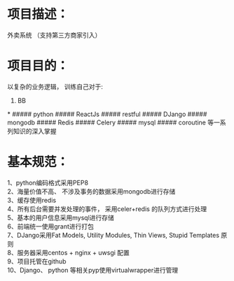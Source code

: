 项目描述：
====
外卖系统 （支持第三方商家引入）


项目目的：
====
以复杂的业务逻辑， 训练自己对于:
<ol>
<li>BB</li>
</ol>
*  ##### python
##### ReactJs
##### restful
##### DJango
##### mongodb
##### Redis
##### Celery
##### mysql
##### coroutine
等一系列知识的深入掌握


基本规范：
====
1、python编码格式采用PEP8  
2、海量价值不高、 不涉及事务的数据采用mongodb进行存储  
3、缓存使用redis  
4、所有后台需要并发处理的事件， 采用celer+redis 的队列方式进行处理  
5、基本的用户信息采用mysql进行存储  
6、前端统一使用grant进行打包  
7、DJango采用Fat Models, Utility Modules, Thin Views, Stupid Templates 原则  
8、服务器采用centos + nginx + uwsgi 配置  
9、项目托管在github  
10、Django、 python 等相关pyp使用virtualwrapper进行管理  

